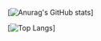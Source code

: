 [![Anurag's GitHub stats](https://github-readme-stats.vercel.app/api?username=smonroe6&show_icons=true&theme=dark&title_color=FF8200&text_color=58595B&icon_color=FF8200&count_private=true)]

[![Top Langs](https://github-readme-stats.vercel.app/api/top-langs/?username=smonroe6&layout=default&theme=dark&title_color=FF8200&count_private=true)]

<!--
**smonroe6/smonroe6** is a ✨ _special_ ✨ repository because its `README.md` (this file) appears on your GitHub profile.

Here are some ideas to get you started:

- 🔭 I’m currently working on ...
- 🌱 I’m currently learning ...
- 👯 I’m looking to collaborate on ...
- 🤔 I’m looking for help with ...
- 💬 Ask me about ...
- 📫 How to reach me: ...
- 😄 Pronouns: ...
- ⚡ Fun fact: ...
-->

